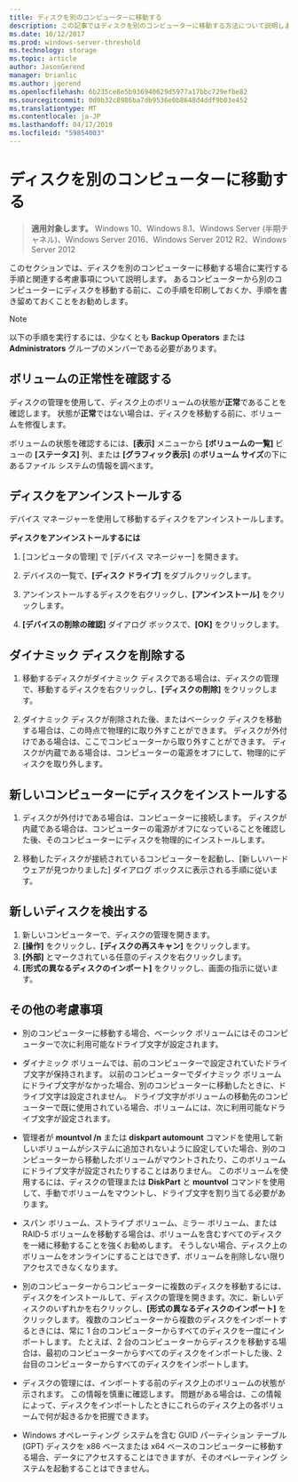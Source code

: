 ```yaml
---
title: ディスクを別のコンピューターに移動する
description: この記事ではディスクを別のコンピューターに移動する方法について説明します。
ms.date: 10/12/2017
ms.prod: windows-server-threshold
ms.technology: storage
ms.topic: article
author: JasonGerend
manager: brianlic
ms.author: jgerend
ms.openlocfilehash: 6b235ce8e5b936940629d5977a17bbc729efbe82
ms.sourcegitcommit: 0d0b32c8986ba7db9536e0b8648d4ddf9b03e452
ms.translationtype: MT
ms.contentlocale: ja-JP
ms.lasthandoff: 04/17/2019
ms.locfileid: "59854003"
---
```

# <a name="move-disks-to-another-computer"></a>ディスクを別のコンピューターに移動する

> **適用対象します。** Windows 10、Windows 8.1、Windows Server (半期チャネル)、Windows Server 2016、Windows Server 2012 R2、Windows Server 2012

このセクションでは、ディスクを別のコンピューターに移動する場合に実行する手順と関連する考慮事項について説明します。 あるコンピューターから別のコンピューターにディスクを移動する前に、この手順を印刷しておくか、手順を書き留めておくことをお勧めします。

> [!NOTE]
> 以下の手順を実行するには、少なくとも **Backup Operators** または **Administrators** グループのメンバーである必要があります。

## <a name="verify-volume-health"></a>ボリュームの正常性を確認する

ディスクの管理を使用して、ディスク上のボリュームの状態が**正常**であることを確認します。 状態が**正常**ではない場合は、ディスクを移動する前に、ボリュームを修復します。

ボリュームの状態を確認するには、**[表示]** メニューから **[ボリュームの一覧]** ビューの **[ステータス]** 列、または **[グラフィック表示]** の**ボリューム サイズ**の下にあるファイル システムの情報を調べます。

## <a name="uninstall-the-disks"></a>ディスクをアンインストールする

デバイス マネージャーを使用して移動するディスクをアンインストールします。

**ディスクをアンインストールするには**

1.  [コンピュータの管理] で [デバイス マネージャー] を開きます。

2.  デバイスの一覧で、**[ディスク ドライブ]** をダブルクリックします。

3.  アンインストールするディスクを右クリックし、**[アンインストール]** をクリックします。

4.  **[デバイスの削除の確認]** ダイアログ ボックスで、**[OK]** をクリックします。

## <a name="remove-dynamic-disks"></a>ダイナミック ディスクを削除する

1. 移動するディスクがダイナミック ディスクである場合は、ディスクの管理で、移動するディスクを右クリックし、**[ディスクの削除]** をクリックします。

2. ダイナミック ディスクが削除された後、またはベーシック ディスクを移動する場合は、この時点で物理的に取り外すことができます。 ディスクが外付けである場合は、ここでコンピューターから取り外すことができます。 ディスクが内蔵である場合は、コンピューターの電源をオフにして、物理的にディスクを取り外します。

## <a name="install-disks-in-the-new-computer"></a>新しいコンピューターにディスクをインストールする

1. ディスクが外付けである場合は、コンピューターに接続します。 ディスクが内蔵である場合は、コンピューターの電源がオフになっていることを確認した後、そのコンピューターにディスクを物理的にインストールします。

2. 移動したディスクが接続されているコンピューターを起動し、[新しいハードウェアが見つかりました] ダイアログ ボックスに表示される手順に従います。

## <a name="detect-new-disks"></a>新しいディスクを検出する

1. 新しいコンピューターで、ディスクの管理を開きます。 
2. **[操作]** をクリックし、**[ディスクの再スキャン]** をクリックします。
3. **[外部]** とマークされている任意のディスクを右クリックします。 
4. **[形式の異なるディスクのインポート]** をクリックし、画面の指示に従います。

## <a name="additional-considerations"></a>その他の考慮事項

-   別のコンピューターに移動する場合、ベーシック ボリュームにはそのコンピューターで次に利用可能なドライブ文字が設定されます。 
-   ダイナミック ボリュームでは、前のコンピューターで設定されていたドライブ文字が保持されます。 以前のコンピューターでダイナミック ボリュームにドライブ文字がなかった場合、別のコンピューターに移動したときに、ドライブ文字は設定されません。 ドライブ文字がボリュームの移動先のコンピューターで既に使用されている場合、ボリュームには、次に利用可能なドライブ文字が設定されます。

-   管理者が **mountvol /n** または **diskpart automount** コマンドを使用して新しいボリュームがシステムに追加されないように設定していた場合、別のコンピューターから移動したボリュームがマウントされたり、このボリュームにドライブ文字が設定されたりすることはありません。 このボリュームを使用するには、ディスクの管理または **DiskPart** と **mountvol** コマンドを使用して、手動でボリュームをマウントし、ドライブ文字を割り当てる必要があります。

-   スパン ボリューム、ストライプ ボリューム、ミラー ボリューム、または RAID-5 ボリュームを移動する場合は、ボリュームを含むすべてのディスクを一緒に移動することを強くお勧めします。 そうしない場合、ディスク上のボリュームをオンラインにすることはできず、ボリュームを削除しない限りアクセスできなくなります。

-   別のコンピューターからコンピューターに複数のディスクを移動するには、ディスクをインストールして、ディスクの管理を開きます。次に、新しいディスクのいずれかを右クリックし、**[形式の異なるディスクのインポート]** をクリックします。 複数のコンピューターから複数のディスクをインポートするときには、常に 1 台のコンピューターからすべてのディスクを一度にインポートします。 たとえば、2 台のコンピューターからディスクを移動する場合は、最初のコンピューターからすべてのディスクをインポートした後、2 台目のコンピューターからすべてのディスクをインポートします。

-   ディスクの管理には、インポートする前のディスク上のボリュームの状態が示されます。 この情報を慎重に確認します。 問題がある場合は、この情報によって、ディスクをインポートしたときにこれらのディスク上の各ボリュームで何が起きるかを把握できます。

-   Windows オペレーティング システムを含む GUID パーティション テーブル (GPT) ディスクを x86 ベースまたは x64 ベースのコンピューターに移動する場合、データにアクセスすることはできますが、そのオペレーティング システムを起動することはできません。